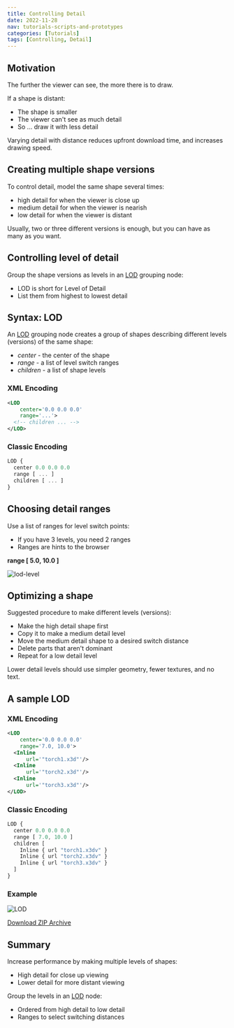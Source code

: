 ```yaml
---
title: Controlling Detail
date: 2022-11-28
nav: tutorials-scripts-and-prototypes
categories: [Tutorials]
tags: [Controlling, Detail]
---
```

## Motivation

The further the viewer can see, the more there is to draw.

If a shape is distant:

- The shape is smaller
- The viewer can't see as much detail
- So ... draw it with less detail

Varying detail with distance reduces upfront download time, and increases drawing speed.

## Creating multiple shape versions

To control detail, model the same shape several times:

- high detail for when the viewer is close up
- medium detail for when the viewer is nearish
- low detail for when the viewer is distant

Usually, two or three different versions is enough, but you can have as many as you want.

## Controlling level of detail

Group the shape versions as levels in an [LOD](/x_ite/components/navigation/lod) grouping node:

- LOD is short for Level of Detail
- List them from highest to lowest detail

## Syntax: LOD

An [LOD](/x_ite/components/navigation/lod) grouping node creates a group of shapes describing different levels (versions) of the same shape:

- *center* - the center of the shape
- *range* - a list of level switch ranges
- *children* - a list of shape levels

### XML Encoding

```xml
<LOD
    center='0.0 0.0 0.0'
    range='...'>
  <!-- children ... -->
</LOD>
```

### Classic Encoding

```js
LOD {
  center 0.0 0.0 0.0
  range [ ... ]
  children [ ... ]
}
```

## Choosing detail ranges

Use a list of ranges for level switch points:

- If you have 3 levels, you need 2 ranges
- Ranges are hints to the browser

**range \[ 5.0, 10.0 \]**

![lod-level](https://create3000.github.io/media/tutorials/images/lod-level.png)

## Optimizing a shape

Suggested procedure to make different levels (versions):

- Make the high detail shape first
- Copy it to make a medium detail level
- Move the medium detail shape to a desired switch distance
- Delete parts that aren't dominant
- Repeat for a low detail level

Lower detail levels should use simpler geometry, fewer textures, and no text.

## A sample LOD

### XML Encoding

```xml
<LOD
    center='0.0 0.0 0.0'
    range='7.0, 10.0'>
  <Inline
      url='"torch1.x3d"'/>
  <Inline
      url='"torch2.x3d"'/>
  <Inline
      url='"torch3.x3d"'/>
</LOD>
```

### Classic Encoding

```js
LOD {
  center 0.0 0.0 0.0
  range [ 7.0, 10.0 ]
  children [
    Inline { url "torch1.x3dv" }
    Inline { url "torch2.x3dv" }
    Inline { url "torch3.x3dv" }
  ]
}
```

### Example

<x3d-canvas src="https://create3000.github.io/media/tutorials/scenes/lod/lod.x3dv" update="auto">
  <img src="https://create3000.github.io/media/tutorials/scenes/lod/screenshot.png" alt="LOD"/>
</x3d-canvas>

[Download ZIP Archive](https://create3000.github.io/media/tutorials/scenes/lod/lod.zip)

## Summary

Increase performance by making multiple levels of shapes:

- High detail for close up viewing
- Lower detail for more distant viewing

Group the levels in an [LOD](/x_ite/components/navigation/lod) node:

- Ordered from high detail to low detail
- Ranges to select switching distances

